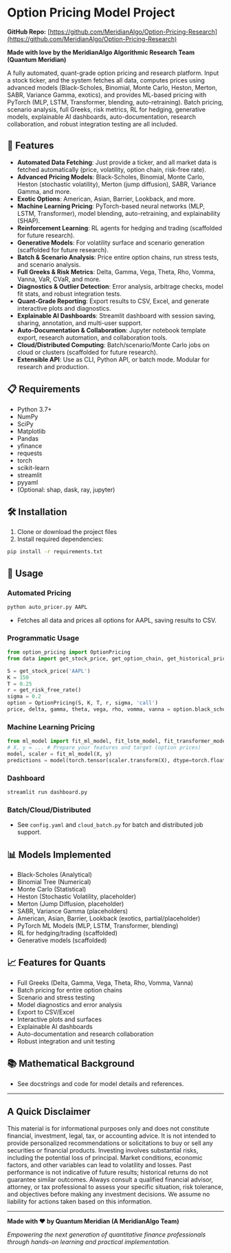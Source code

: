 # Option Pricing Model Project

**GitHub Repo:** [https://github.com/MeridianAlgo/Option-Pricing-Research](https://github.com/MeridianAlgo/Option-Pricing-Research)

**Made with love by the MeridianAlgo Algorithmic Research Team (Quantum Meridian)**

A fully automated, quant-grade option pricing and research platform. Input a stock ticker, and the system fetches all data, computes prices using advanced models (Black-Scholes, Binomial, Monte Carlo, Heston, Merton, SABR, Variance Gamma, exotics), and provides ML-based pricing with PyTorch (MLP, LSTM, Transformer, blending, auto-retraining). Batch pricing, scenario analysis, full Greeks, risk metrics, RL for hedging, generative models, explainable AI dashboards, auto-documentation, research collaboration, and robust integration testing are all included.

## 🚀 Features

- **Automated Data Fetching**: Just provide a ticker, and all market data is fetched automatically (price, volatility, option chain, risk-free rate).
- **Advanced Pricing Models**: Black-Scholes, Binomial, Monte Carlo, Heston (stochastic volatility), Merton (jump diffusion), SABR, Variance Gamma, and more.
- **Exotic Options**: American, Asian, Barrier, Lookback, and more.
- **Machine Learning Pricing**: PyTorch-based neural networks (MLP, LSTM, Transformer), model blending, auto-retraining, and explainability (SHAP).
- **Reinforcement Learning**: RL agents for hedging and trading (scaffolded for future research).
- **Generative Models**: For volatility surface and scenario generation (scaffolded for future research).
- **Batch & Scenario Analysis**: Price entire option chains, run stress tests, and scenario analysis.
- **Full Greeks & Risk Metrics**: Delta, Gamma, Vega, Theta, Rho, Vomma, Vanna, VaR, CVaR, and more.
- **Diagnostics & Outlier Detection**: Error analysis, arbitrage checks, model fit stats, and robust integration tests.
- **Quant-Grade Reporting**: Export results to CSV, Excel, and generate interactive plots and diagnostics.
- **Explainable AI Dashboards**: Streamlit dashboard with session saving, sharing, annotation, and multi-user support.
- **Auto-Documentation & Collaboration**: Jupyter notebook template export, research automation, and collaboration tools.
- **Cloud/Distributed Computing**: Batch/scenario/Monte Carlo jobs on cloud or clusters (scaffolded for future research).
- **Extensible API**: Use as CLI, Python API, or batch mode. Modular for research and production.

## 📋 Requirements

- Python 3.7+
- NumPy
- SciPy
- Matplotlib
- Pandas
- yfinance
- requests
- torch
- scikit-learn
- streamlit
- pyyaml
- (Optional: shap, dask, ray, jupyter)

## 🛠️ Installation

1. Clone or download the project files
2. Install required dependencies:

```bash
pip install -r requirements.txt
```

## 🎯 Usage

### Automated Pricing

```bash
python auto_pricer.py AAPL
```
- Fetches all data and prices all options for AAPL, saving results to CSV.

### Programmatic Usage

```python
from option_pricing import OptionPricing
from data import get_stock_price, get_option_chain, get_historical_prices, get_risk_free_rate

S = get_stock_price('AAPL')
K = 150
T = 0.25
r = get_risk_free_rate()
sigma = 0.2
option = OptionPricing(S, K, T, r, sigma, 'call')
price, delta, gamma, theta, vega, rho, vomma, vanna = option.black_scholes()
```

### Machine Learning Pricing

```python
from ml_model import fit_ml_model, fit_lstm_model, fit_transformer_model, blend_models
# X, y = ... # Prepare your features and target (option prices)
model, scaler = fit_ml_model(X, y)
predictions = model(torch.tensor(scaler.transform(X), dtype=torch.float32)).detach().numpy().flatten()
```

### Dashboard

```bash
streamlit run dashboard.py
```

### Batch/Cloud/Distributed
- See `config.yaml` and `cloud_batch.py` for batch and distributed job support.

## 📊 Models Implemented
- Black-Scholes (Analytical)
- Binomial Tree (Numerical)
- Monte Carlo (Statistical)
- Heston (Stochastic Volatility, placeholder)
- Merton (Jump Diffusion, placeholder)
- SABR, Variance Gamma (placeholders)
- American, Asian, Barrier, Lookback (exotics, partial/placeholder)
- PyTorch ML Models (MLP, LSTM, Transformer, blending)
- RL for hedging/trading (scaffolded)
- Generative models (scaffolded)

## 📈 Features for Quants
- Full Greeks (Delta, Gamma, Vega, Theta, Rho, Vomma, Vanna)
- Batch pricing for entire option chains
- Scenario and stress testing
- Model diagnostics and error analysis
- Export to CSV/Excel
- Interactive plots and surfaces
- Explainable AI dashboards
- Auto-documentation and research collaboration
- Robust integration and unit testing

## 📚 Mathematical Background
- See docstrings and code for model details and references.

---
## A Quick Disclaimer

This material is for informational purposes only and does not constitute financial, investment, legal, tax, or accounting advice. It is not intended to provide personalized recommendations or solicitations to buy or sell any securities or financial products.
Investing involves substantial risks, including the potential loss of principal. Market conditions, economic factors, and other variables can lead to volatility and losses. Past performance is not indicative of future results; historical returns do not guarantee similar outcomes.
Always consult a qualified financial advisor, attorney, or tax professional to assess your specific situation, risk tolerance, and objectives before making any investment decisions. We assume no liability for actions taken based on this information.

---

**Made with ❤️ by Quantum Meridian (A MeridianAlgo Team)**

*Empowering the next generation of quantitative finance professionals through hands-on learning and practical implementation.*


